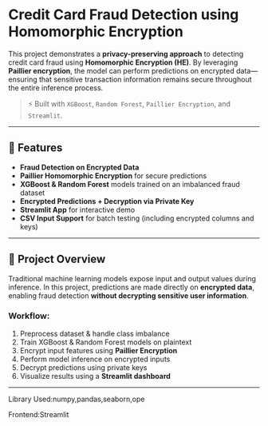 
#  Credit Card Fraud Detection using Homomorphic Encryption

This project demonstrates a **privacy-preserving approach** to detecting credit card fraud using **Homomorphic Encryption (HE)**. By leveraging **Paillier encryption**, the model can perform predictions on encrypted data—ensuring that sensitive transaction information remains secure throughout the entire inference process.

> ⚡ Built with `XGBoost`, `Random Forest`, `Paillier Encryption`, and `Streamlit`.

---

## 🚀 Features

-  **Fraud Detection on Encrypted Data**
-  **Paillier Homomorphic Encryption** for secure predictions
-  **XGBoost & Random Forest** models trained on an imbalanced fraud dataset
-  **Encrypted Predictions + Decryption via Private Key**
-  **Streamlit App** for interactive demo
-  **CSV Input Support** for batch testing (including encrypted columns and keys)

---

## 🧠 Project Overview

Traditional machine learning models expose input and output values during inference. In this project, predictions are made directly on **encrypted data**, enabling fraud detection **without decrypting sensitive user information**.

### Workflow:
1. Preprocess dataset & handle class imbalance
2. Train XGBoost & Random Forest models on plaintext
3. Encrypt input features using **Paillier Encryption**
4. Perform model inference on encrypted inputs
5. Decrypt predictions using private keys
6. Visualize results using a **Streamlit dashboard**

---




Library Used:numpy,pandas,seaborn,ope

Frontend:Streamlit

 
